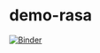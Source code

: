 # demo-rasa

[![Binder](https://mybinder.org/badge_logo.svg)](https://mybinder.org/v2/gh/liviamarcilio/demo-rasa/HEAD)
